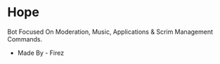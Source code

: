 # Hope
Bot Focused On Moderation, Music, Applications & Scrim Management Commands.

- Made By - Firez
